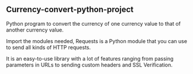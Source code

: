 ## Currency-convert-python-project

Python program to convert the currency of one currency value to that of another currency value.

Import the modules needed, Requests is a Python module that you can use to send all kinds of HTTP requests.  

It is an easy-to-use library with a lot of features ranging from passing parameters in URLs to sending custom headers and SSL Verification.  
